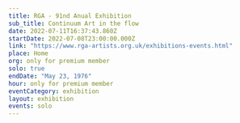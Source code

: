 ```yaml
---
title: RGA - 91nd Anual Exhibition
sub_title: Continuum Art in the flow
date: 2022-07-11T16:37:43.860Z
startDate: 2022-07-08T23:00:00.000Z
link: "https://www.rga-artists.org.uk/exhibitions-events.html"
place: Home
org: only for premium member
solo: true
endDate: "May 23, 1976"
hour: only for premium member
eventCategory: exhibition
layout: exhibition
events: solo
---
```

